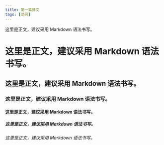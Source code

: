 ```yaml
---
title: 第一篇博文
tags: [范例]
---
```


这里是正文，建议采用 Markdown 语法书写。



# 这里是正文，建议采用 Markdown 语法书写。

## 这里是正文，建议采用 Markdown 语法书写。

### 这里是正文，建议采用 Markdown 语法书写。

#### 这里是正文，建议采用 Markdown 语法书写。

##### 这里是正文，建议采用 Markdown 语法书写。

###### 这里是正文，建议采用 Markdown 语法书写。

